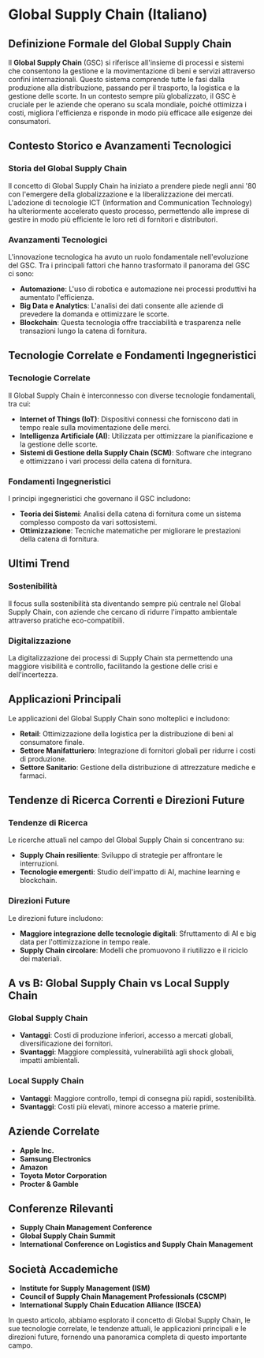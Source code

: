 # Global Supply Chain (Italiano)

## Definizione Formale del Global Supply Chain

Il **Global Supply Chain** (GSC) si riferisce all'insieme di processi e sistemi che consentono la gestione e la movimentazione di beni e servizi attraverso confini internazionali. Questo sistema comprende tutte le fasi dalla produzione alla distribuzione, passando per il trasporto, la logistica e la gestione delle scorte. In un contesto sempre più globalizzato, il GSC è cruciale per le aziende che operano su scala mondiale, poiché ottimizza i costi, migliora l'efficienza e risponde in modo più efficace alle esigenze dei consumatori.

## Contesto Storico e Avanzamenti Tecnologici

### Storia del Global Supply Chain

Il concetto di Global Supply Chain ha iniziato a prendere piede negli anni '80 con l'emergere della globalizzazione e la liberalizzazione dei mercati. L'adozione di tecnologie ICT (Information and Communication Technology) ha ulteriormente accelerato questo processo, permettendo alle imprese di gestire in modo più efficiente le loro reti di fornitori e distributori.

### Avanzamenti Tecnologici

L'innovazione tecnologica ha avuto un ruolo fondamentale nell'evoluzione del GSC. Tra i principali fattori che hanno trasformato il panorama del GSC ci sono:
- **Automazione**: L'uso di robotica e automazione nei processi produttivi ha aumentato l'efficienza.
- **Big Data e Analytics**: L'analisi dei dati consente alle aziende di prevedere la domanda e ottimizzare le scorte.
- **Blockchain**: Questa tecnologia offre tracciabilità e trasparenza nelle transazioni lungo la catena di fornitura.

## Tecnologie Correlate e Fondamenti Ingegneristici

### Tecnologie Correlate

Il Global Supply Chain è interconnesso con diverse tecnologie fondamentali, tra cui:
- **Internet of Things (IoT)**: Dispositivi connessi che forniscono dati in tempo reale sulla movimentazione delle merci.
- **Intelligenza Artificiale (AI)**: Utilizzata per ottimizzare la pianificazione e la gestione delle scorte.
- **Sistemi di Gestione della Supply Chain (SCM)**: Software che integrano e ottimizzano i vari processi della catena di fornitura.

### Fondamenti Ingegneristici

I principi ingegneristici che governano il GSC includono:
- **Teoria dei Sistemi**: Analisi della catena di fornitura come un sistema complesso composto da vari sottosistemi.
- **Ottimizzazione**: Tecniche matematiche per migliorare le prestazioni della catena di fornitura.

## Ultimi Trend

### Sostenibilità

Il focus sulla sostenibilità sta diventando sempre più centrale nel Global Supply Chain, con aziende che cercano di ridurre l'impatto ambientale attraverso pratiche eco-compatibili.

### Digitalizzazione

La digitalizzazione dei processi di Supply Chain sta permettendo una maggiore visibilità e controllo, facilitando la gestione delle crisi e dell'incertezza.

## Applicazioni Principali

Le applicazioni del Global Supply Chain sono molteplici e includono:
- **Retail**: Ottimizzazione della logistica per la distribuzione di beni al consumatore finale.
- **Settore Manifatturiero**: Integrazione di fornitori globali per ridurre i costi di produzione.
- **Settore Sanitario**: Gestione della distribuzione di attrezzature mediche e farmaci.

## Tendenze di Ricerca Correnti e Direzioni Future

### Tendenze di Ricerca

Le ricerche attuali nel campo del Global Supply Chain si concentrano su:
- **Supply Chain resiliente**: Sviluppo di strategie per affrontare le interruzioni.
- **Tecnologie emergenti**: Studio dell'impatto di AI, machine learning e blockchain.

### Direzioni Future

Le direzioni future includono:
- **Maggiore integrazione delle tecnologie digitali**: Sfruttamento di AI e big data per l'ottimizzazione in tempo reale.
- **Supply Chain circolare**: Modelli che promuovono il riutilizzo e il riciclo dei materiali.

## A vs B: Global Supply Chain vs Local Supply Chain

### Global Supply Chain

- **Vantaggi**: Costi di produzione inferiori, accesso a mercati globali, diversificazione dei fornitori.
- **Svantaggi**: Maggiore complessità, vulnerabilità agli shock globali, impatti ambientali.

### Local Supply Chain

- **Vantaggi**: Maggiore controllo, tempi di consegna più rapidi, sostenibilità.
- **Svantaggi**: Costi più elevati, minore accesso a materie prime.

## Aziende Correlate

- **Apple Inc.**
- **Samsung Electronics**
- **Amazon**
- **Toyota Motor Corporation**
- **Procter & Gamble**

## Conferenze Rilevanti

- **Supply Chain Management Conference**
- **Global Supply Chain Summit**
- **International Conference on Logistics and Supply Chain Management**

## Società Accademiche

- **Institute for Supply Management (ISM)**
- **Council of Supply Chain Management Professionals (CSCMP)**
- **International Supply Chain Education Alliance (ISCEA)**

In questo articolo, abbiamo esplorato il concetto di Global Supply Chain, le sue tecnologie correlate, le tendenze attuali, le applicazioni principali e le direzioni future, fornendo una panoramica completa di questo importante campo.